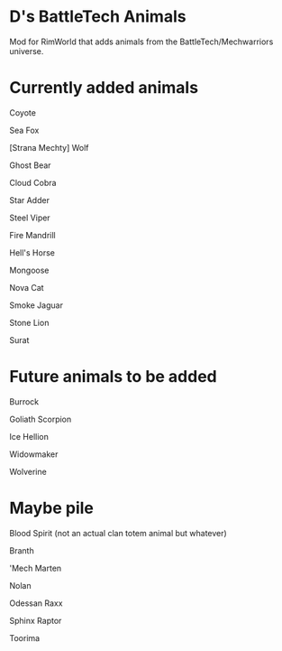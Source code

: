 # D's BattleTech Animals
 Mod for RimWorld that adds animals from the BattleTech/Mechwarriors universe.
 
# Currently added animals
 
 Coyote
 
 Sea Fox
 
 [Strana Mechty] Wolf
 
 Ghost Bear
 
 Cloud Cobra
 
 Star Adder
 
 Steel Viper
 
 Fire Mandrill
 
 Hell's Horse
 
 Mongoose 
 
 Nova Cat
 
 Smoke Jaguar
 
 Stone Lion
 
 Surat


# Future animals to be added

Burrock

Goliath Scorpion

Ice Hellion

Widowmaker

Wolverine


# Maybe pile

Blood Spirit (not an actual clan totem animal but whatever)

Branth

'Mech Marten

Nolan

Odessan Raxx

Sphinx Raptor

Toorima
